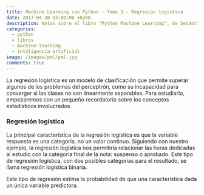 ```yaml
---
title: Machine Learning con Python - Tema 3 - Regresión logística
date: 2017-04-30 03:00:00 +0200
description: Notas sobre el libro "Python Machine Learning", de Sebastian Raschka
categories:
  - python
  - libros
  - machine-learning
  - inteligencia-artificial
image: /images/pml/pml.jpg
comments: true
---
```


La regresión logística es un modelo de clasificación que permite superar algunos de los problemas del perceptrón, como su incapacidad para converger si las clases no son linearmente separables. Para estudiarlo, empezaremos con un pequeño recordatorio sobre los conceptos estadísticos involucrados.


### Regresión logística


La principal característica de la regresión logística es que la variable respuesta es una categoría, no un valor continuo. Siguiendo con nuestro ejemplo, la regresión logística nos permitiría relacionar las horas dedicadas al estudio con la categoría final de la nota: suspenso o aprobado. Este tipo de regresión logística, con dos posibles categorías para el resultado, se llama regresión logística binaria.

Este tipo de regresión estima la probabilidad de que una característica dada un única variable predictora.